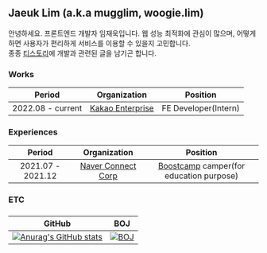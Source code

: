 ## Jaeuk Lim (a.k.a mugglim, woogie.lim)

안녕하세요. 프론트엔드 개발자 임재욱입니다. 웹 성능 최적화에 관심이 많으며, 어떻게 하면 사용자가 편리하게 서비스를 이용할 수 있을지 고민합니다.  
종종 [티스토리](https://mugglim.tistory.com/)에 개발과 관련된 글을 남기곤 합니다.

<h3 align="left">Works</h3>

|      Period       |                   Organization                   |       Position       |
| :---------------: | :----------------------------------------------: | :------------------: |
| 2022.08 - current | [Kakao Enterprise](https://kakaoenterprise.com/) | FE Developer(Intern) |

<h3 align="left">Experiences</h3>

|      Period       |                 Organization                 |                                  Position                                   |
| :---------------: | :------------------------------------------: | :-------------------------------------------------------------------------: |
| 2021.07 - 2021.12 | [Naver Connect Corp](https://connect.or.kr/) | [Boostcamp](https://boostcamp.connect.or.kr/) camper(for education purpose) |

<h3>ETC<h3>

|                                                                                    GitHub                                                                                    |                                                  BOJ                                                   |
| :--------------------------------------------------------------------------------------------------------------------------------------------------------------------------: | :----------------------------------------------------------------------------------------------------: |
| [![Anurag's GitHub stats](https://github-readme-stats.vercel.app/api?username=mugglim&count_private=true&theme=dracula)](https://github.com/anuraghazra/github-readme-stats) | [![BOJ](http://mazassumnida.wtf/api/generate_badge?boj=mugglim)](https://www.acmicpc.net/user/mugglim) |
